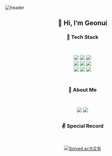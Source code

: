![header](https://capsule-render.vercel.app/api?type=waving&color=780206&height=200&section=header&text=Red-Gunny&fontSize=60&animation=twinkling)

<div align=center><h2>👋 Hi, I’m Geonui </br> </h2></div>


<div align="center">

<h3>🏃 Tech Stack </h3>
</br>

![](https://img.shields.io/badge/Java-007396?&style=flat-square&logo=Java&logoColor=white) ![](https://img.shields.io/badge/C-A8B9CC?&style=flat-square&logo=C&logoColor=white) ![](https://img.shields.io/badge/C++-00599C?&style=flat-square&logo=C%2B%2B&logoColor=white)
</br>
![](https://img.shields.io/badge/Springboot-6DB33F?&style=flat-square&logo=SpringBoot&logoColor=white) ![](https://img.shields.io/badge/Flutter-02569B?&style=flat-square&logo=Flutter&logoColor=white) ![](https://img.shields.io/badge/MySQL-4479A1?&style=flat-square&logo=MySQL&logoColor=white)
</br>
![](https://img.shields.io/badge/AWS-232F3E?style=flat-square&logo=amazonaws&logoColor=white) ![](https://img.shields.io/badge/Linux-FCC624?style=flat-square&logo=linux&logoColor=black) ![](https://img.shields.io/badge/Git-F05032?style=flat-square&logo=git&logoColor=white)
</br>
</br>
</div>

<h2></h2>

<div align="center">

<h3 align="center"> 🧐 About Me </h3>
</br>

[![](https://img.shields.io/badge/Resume-000000?&style=square&logo=Notion&logoColor=white)](https://red-gunny.notion.site/c603733b43a0415db59a2c632b6fb8a9)
[![](https://img.shields.io/badge/Blog-20C997?&style=square&logo=Velog&logoColor=white)](https://velog.io/@red_gunny)

</div>


<h2></h2>

<div align="center">
<h3> ✌ Special Record </h3>
</br>

[![Solved.ac프로필](http://mazassumnida.wtf/api/v2/generate_badge?boj=redgun)](https://solved.ac/redgun)
</div>
